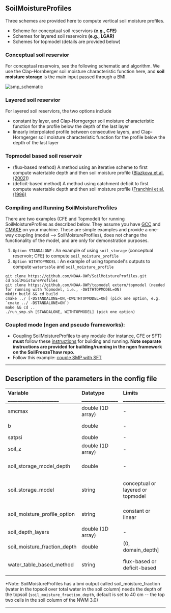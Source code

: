 ## SoilMoistureProfiles
 Three schemes are provided here to compute vertical soil moisture profiles.
 * Scheme for conceptual soil reserviors **(e.g., CFE)** 
 * Schemes for layered soil reservoirs **(e.g., LGAR)**
 * Schemes for topmodel (details are provided below)
 
 ### Conceptual soil reservior
 For conceptual reservoirs, see the following schematic and algorithm. We use the Clap-Hornberger soil moisture characteristic function here, and  **soil moisture storage** is the main input passed through a BMI.
   
  ![smp_schematic](https://user-images.githubusercontent.com/15165757/164322224-479477d7-2275-4ce3-a00b-9270cc0d3201.png)
  
 ### Layered soil reservior
 For layered soil reserviors, the two options include 
  * constant by layer, and Clap-Horngerger soil moisture characteristic function for the profile below the depth of the last layer
  * linearly interpolated profile between consecutive layers, and Clap-Horngerger soil moisture characteristic function for the profile below the depth of the last layer
  
 ### Topmodel based soil reservoir
  * (flux-based method) A method using an iterative scheme to first compute watertable depth and then soil moisture profile ([Blazkova et al. (2002)](https://agupubs.onlinelibrary.wiley.com/doi/full/10.1029/2001WR000912))
  * (deficit-based method) A method using catchment deficit to first compute watertable depth and then soil moisture profile ([Franchini et al. (1996)](https://www.sciencedirect.com/science/article/abs/pii/S0022169496800151)


 ### Compiling and Running SoilMoistureProfiles
 There are two examples (CFE and Topmodel) for running SoilMoistureProfiles as described below. They assume you have [GCC](https://gcc.gnu.org) and [CMAKE](https://cmake.org/) on your machine. These are simple examples and provide a one-way coupling (model --> SoilMoistureProfiles), does not change the functionality of the model, and are only for demonstration purposes.
 
 1. `Option STANDALONE` : An example of using `soil_storage` (conceptual reservoir; CFE) to compute `soil_moisture_profile`
 2. `Option WITHTOPMODEL` : An example of using topmodel's outputs to compute `watertable` and `soil_moisture_profile`
 ```
 git clone https://github.com/NOAA-OWP/SoilMoistureProfiles.git
 cd SoilMoistureProfiles 
 git clone https://github.com/NOAA-OWP/topmodel extern/topmodel (needed for running with Topmodel, i.e., -DWITHTOPMODEL=ON)
 mkdir build && cd build
 cmake ../ [-DSTANDALONE=ON,-DWITHTOPMODEL=ON] (pick one option, e.g. `cmake ../ -DSTANDALONE=ON`)
 make && cd ..
 ./run_smp.sh [STANDALONE, WITHTOPMODEL] (pick one option) 
 ```

 ### Coupled mode (ngen and pseudo frameworks):
  * Coupling SoilMoistureProfiles to any module (for instance, CFE or SFT) **must** follow these [instructions](https://github.com/NOAA-OWP/SoilFreezeThaw) for building and running. **Note separate instructions are provided for building/running in the ngen framework on the  SoilFreezeThaw repo.**
  * Follow this example: [couple SMP with SFT](https://github.com/NOAA-OWP/SoilFreezeThaw/blob/master/src/main_cfe_aorc_pet_ftm.cxx)


_________________________________________________________________
## Description of the parameters in the config file

| Variable _____________________ | Datatype _______________ |  Limits _________________ | Units ____ | Role ___ |  Description _____________________________________________________________________|
| :-------- | :-------- | :------ | :----- | :---- |  :----------------------- |
| smcmax | double  (1D array) | - | - | - | the maximum moisture content (i.e., porosity). Note porosity for layered-based models vary by layers |
| b | double | - | - | - | the pore size distribution, beta exponent in Clapp-Hornberger function |
| satpsi | double | - | - | - | saturated capillary head (saturated moisture potential) |
| soil_z | double (1D array) | - | m | - | vertical resolution of the soil moisture profile (depths from the surface) |
| soil_storage_model_depth | double | - | m | - | depth of the soil reservoir model (e.g., CFE). Note: this depth can be different from the depth of the soil moisture profile which is based on `soil_z` |
| soil_storage_model | string | conceptual or layered or topmodel | - | - | if `conceptual`, conceptual models are used for computing the soil moisture profile (e.g., CFE). If `layered`, layered-based soil moisture models are used (e.g., LGAR). If `topmodel`, topmodel's variables are used
| soil_moisture_profile_option | string | constant or linear | - | - | `constant` for layered-constant profile. `linear`  for linearly interpolated values between two consecutive layers. Needed if `soil_storage_model = layered`.
| soil_depth_layers | double (1D array) | - | - | - | Absolute depth of soil layers. Needed if `soil_storage_model = layered`.
| soil_moisture_fraction_depth | double | (0, domain_depth] | m | - | *user specified depth for the soil moisture fraction (default is 40 cm)
| water_table_based_method | string | flux-based or deficit-based | - | - | Needed if `soil_storage_model = topmodel`. `flux-based` uses an iterative scheme, and `deficit-based` uses catchment deficit to compute soil moisture profile

*Note: SoilMoistureProfiles has a bmi output called soil_moisture_fraction (water in the topsoil over total water in the soil column) needs the depth of the topsoil (`soil_moisture_fraction_depth`, default is set to 40 cm -- the top two cells in the soil column of the NWM 3.0)
_________________________________________________________________

